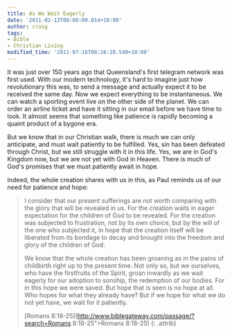 ```yaml
---
title: As We Wait Eagerly
date: '2011-02-13T08:08:00.014+10:00'
author: craig
tags:
- Bible
- Christian Living
modified_time: '2011-07-16T08:26:28.540+10:00'
---
```

It was just over 150 years ago that Queensland's first telegram network was first used. With our modern technology, it's hard to imagine just how revolutionary this was, to send a message and actually expect it to be received the same day. Now we expect everything to be instantaneous. We can watch a sporting event live on the other side of the planet. We can order an airline ticket and have it sitting in our email before we have time to look. It almost seems that something like patience is rapidly becoming a quaint product of a bygone era.

But we know that in our Christian walk, there is much we can only anticipate, and must wait patiently to be fulfilled. Yes, sin has been defeated through Christ, but we still struggle with it in this life. Yes, we are in God's Kingdom now, but we are not yet with God in Heaven. There is much of God's promises that we must patiently await in hope.

Indeed, the whole creation shares with us in this, as Paul reminds us of our need for patience and hope:

> I consider that our present sufferings are not worth comparing with the glory that will be revealed in us. For the creation waits in eager expectation for the children of God to be revealed. For the creation was subjected to frustration, not by its own choice, but by the will of the one who subjected it, in hope that the creation itself will be liberated from its bondage to decay and brought into the freedom and glory of the children of God.
> 
> We know that the whole creation has been groaning as in the pains of childbirth right up to the present time. Not only so, but we ourselves, who have the firstfruits of the Spirit, groan inwardly as we wait eagerly for our adoption to sonship, the redemption of our bodies. For in this hope we were saved. But hope that is seen is no hope at all. Who hopes for what they already have? But if we hope for what we do not yet have, we wait for it patiently.
> 
> [Romans 8:18-25](http://www.biblegateway.com/passage/?search=Romans 8:18-25">Romans 8:18-25)
> {: .attrib}

